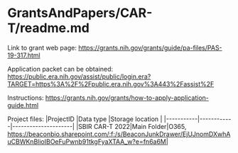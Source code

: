 # GrantsAndPapers/CAR-T/readme.md

Link to grant web page:
https://grants.nih.gov/grants/guide/pa-files/PAS-19-317.html

Application packet can be obtained:
https://public.era.nih.gov/assist/public/login.era?TARGET=https%3A%2F%2Fpublic.era.nih.gov%3A443%2Fassist%2F

Instructions:
https://grants.nih.gov/grants/how-to-apply-application-guide.html

Project files:
|ProjectID   |Data type   |Storage location     |
|-----------|------------|---------------------|
|SBIR CAR-T 2022|Main Folder|O365, https://beaconbio.sharepoint.com/:f:/s/BeaconJunkDrawer/EjUJnomDXwhAuCBWKnBlioIBOeFuPwnb91tkgFyaXTAA_w?e=fn6a6M|
